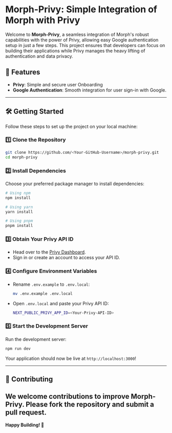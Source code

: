 # Morph-Privy: Simple Integration of Morph with Privy

Welcome to **Morph-Privy**, a seamless integration of Morph's robust capabilities with the power of Privy, allowing easy Google authentication setup in just a few steps. This project ensures that developers can focus on building their applications while Privy manages the heavy lifting of authentication and data privacy.

## 🚀 Features
- **Privy**: Simple and secure user Onboarding 
- **Google Authentication**: Smooth integration for user sign-in with Google.

---

## 🛠️ Getting Started

Follow these steps to set up the project on your local machine:

### 1️⃣ Clone the Repository
```bash
git clone https://github.com/<Your-GitHub-Username>/morph-privy.git
cd morph-privy
```

### 2️⃣ Install Dependencies
Choose your preferred package manager to install dependencies:
```bash
# Using npm
npm install

# Using yarn
yarn install

# Using pnpm
pnpm install
```

### 3️⃣ Obtain Your Privy API ID
- Head over to the [Privy Dashboard](https://dashboard.privy.io/).
- Sign in or create an account to access your API ID.

### 4️⃣ Configure Environment Variables
- Rename `.env.example` to `.env.local`:
  ```bash
  mv .env.example .env.local
  ```
- Open `.env.local` and paste your Privy API ID:
  ```bash
  NEXT_PUBLIC_PRIVY_APP_ID=<Your-Privy-API-ID>
  ```

### 5️⃣ Start the Development Server
Run the development server:
```bash
npm run dev
```
Your application should now be live at `http://localhost:3000`!

---

## 🤝 Contributing
We welcome contributions to improve **Morph-Privy**. Please fork the repository and submit a pull request.
---

**Happy Building! 🚀**
